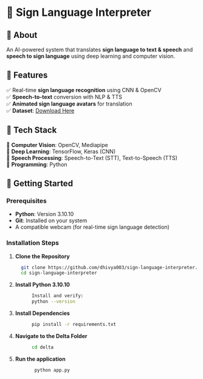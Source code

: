 # 👐 Sign Language Interpreter

## 📜 About  
An AI-powered system that translates **sign language to text & speech** and **speech to sign language** using deep learning and computer vision.  

## 🎯 Features  
✅ Real-time **sign language recognition** using CNN & OpenCV  
✅ **Speech-to-text** conversion with NLP & TTS  
✅ **Animated sign language avatars** for translation  
✅ **Dataset**: [Download Here](https://drive.google.com/drive/folders/10KWoV02f5HnUJP-y5UYivDsE4bKHd0md?usp=sharing)  

## 📂 Tech Stack  
🔹 **Computer Vision**: OpenCV, Mediapipe  
🔹 **Deep Learning**: TensorFlow, Keras (CNN)  
🔹 **Speech Processing**: Speech-to-Text (STT), Text-to-Speech (TTS)  
🔹 **Programming**: Python  

## 🚀 Getting Started  

### Prerequisites  
- **Python**: Version 3.10.10  
- **Git**: Installed on your system  
- A compatible webcam (for real-time sign language detection)  

### Installation Steps  
1. **Clone the Repository**
   ```bash
     git clone https://github.com/dhivya003/sign-language-interpreter.git
     cd sign-language-interpreter

2. **Install Python 3.10.10**
    ```bash
          Install and verify:
          python --version

 3. **Install Dependencies**
    ```bash
          pip install -r requirements.txt
    
 4. **Navigate to the Delta Folder**
    ```bash
          cd delta
    
 5. **Run the application**
    ```bash
           python app.py
    



